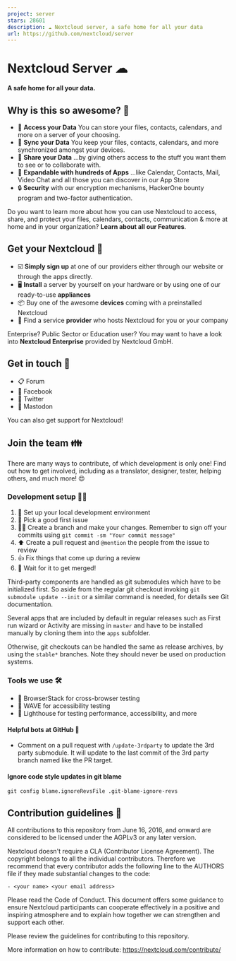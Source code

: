 ```yaml
---
project: server
stars: 28601
description: ☁️ Nextcloud server, a safe home for all your data
url: https://github.com/nextcloud/server
---
```


Nextcloud Server ☁
==================

**A safe home for all your data.**

Why is this so awesome? 🤩
--------------------------

-   📁 **Access your Data** You can store your files, contacts, calendars, and more on a server of your choosing.
-   🔄 **Sync your Data** You keep your files, contacts, calendars, and more synchronized amongst your devices.
-   🙌 **Share your Data** …by giving others access to the stuff you want them to see or to collaborate with.
-   🚀 **Expandable with hundreds of Apps** ...like Calendar, Contacts, Mail, Video Chat and all those you can discover in our App Store
-   🔒 **Security** with our encryption mechanisms, HackerOne bounty program and two-factor authentication.

Do you want to learn more about how you can use Nextcloud to access, share, and protect your files, calendars, contacts, communication & more at home and in your organization? **Learn about all our Features**.

Get your Nextcloud 🚚
---------------------

-   ☑️ **Simply sign up** at one of our providers either through our website or through the apps directly.
-   🖥 **Install** a server by yourself on your hardware or by using one of our ready-to-use **appliances**
-   📦 Buy one of the awesome **devices** coming with a preinstalled Nextcloud
-   🏢 Find a service **provider** who hosts Nextcloud for you or your company

Enterprise? Public Sector or Education user? You may want to have a look into **Nextcloud Enterprise** provided by Nextcloud GmbH.

Get in touch 💬
---------------

-   📋 Forum
-   👥 Facebook
-   🐣 Twitter
-   🐘 Mastodon

You can also get support for Nextcloud!

Join the team 👪
----------------

There are many ways to contribute, of which development is only one! Find out how to get involved, including as a translator, designer, tester, helping others, and much more! 😍

### Development setup 👩‍💻

1.  🚀 Set up your local development environment
2.  🐛 Pick a good first issue
3.  👩‍🔧 Create a branch and make your changes. Remember to sign off your commits using `git commit -sm "Your commit message"`
4.  ⬆ Create a pull request and `@mention` the people from the issue to review
5.  👍 Fix things that come up during a review
6.  🎉 Wait for it to get merged!

Third-party components are handled as git submodules which have to be initialized first. So aside from the regular git checkout invoking `git submodule update --init` or a similar command is needed, for details see Git documentation.

Several apps that are included by default in regular releases such as First run wizard or Activity are missing in `master` and have to be installed manually by cloning them into the `apps` subfolder.

Otherwise, git checkouts can be handled the same as release archives, by using the `stable*` branches. Note they should never be used on production systems.

### Tools we use 🛠

-   👀 BrowserStack for cross-browser testing
-   🌊 WAVE for accessibility testing
-   🚨 Lighthouse for testing performance, accessibility, and more

#### Helpful bots at GitHub 🤖

-   Comment on a pull request with `/update-3rdparty` to update the 3rd party submodule. It will update to the last commit of the 3rd party branch named like the PR target.

#### Ignore code style updates in git blame

`git config blame.ignoreRevsFile .git-blame-ignore-revs`

Contribution guidelines 📜
--------------------------

All contributions to this repository from June 16, 2016, and onward are considered to be licensed under the AGPLv3 or any later version.

Nextcloud doesn't require a CLA (Contributor License Agreement). The copyright belongs to all the individual contributors. Therefore we recommend that every contributor adds the following line to the AUTHORS file if they made substantial changes to the code:

```
- <your name> <your email address>
```

Please read the Code of Conduct. This document offers some guidance to ensure Nextcloud participants can cooperate effectively in a positive and inspiring atmosphere and to explain how together we can strengthen and support each other.

Please review the guidelines for contributing to this repository.

More information on how to contribute: https://nextcloud.com/contribute/

